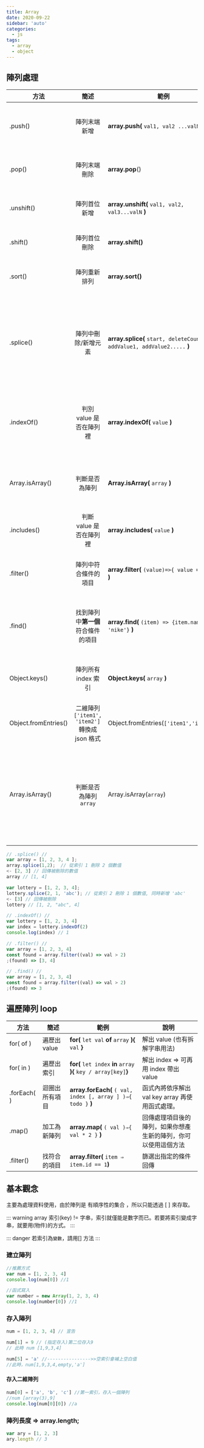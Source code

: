 ```yaml
---
title: Array
date: 2020-09-22
sidebar: 'auto'
categories:
  - js
tags:
  - array
  - object
---
```


## 陣列處理

| 方法                 |                      簡述                      | 範例                                                                    | 說明                                                                                    | 回傳                             |
| -------------------- | :--------------------------------------------: | ----------------------------------------------------------------------- | --------------------------------------------------------------------------------------- | -------------------------------- |
| .push()              |                  陣列末端新增                  | **array.push(** `val1, val2 ...valN` **)**                              | 從陣列最末新增 value(一個/多個)。                                                       | array 更新後長度                 |
| .pop()               |                  陣列末端刪除                  | **array.pop**()                                                         | 陣列中最後的 value 刪除                                                                 | 被刪除的值                       |
| .unshift()           |                  陣列首位新增                  | **array.unshift(** `val1, val2, val3...valN` **)**                      | 陣列首位新增 1(數個)數值                                                                | 新的陣列長度                     |
| .shift()             |                  陣列首位刪除                  | **array.shift()**                                                       | 陣列第一位的值刪除                                                                      | 被刪除的值                       |
| .sort()              |                  陣列重新排列                  | **array.sort()**                                                        | 重新排序陣列中的數值(依小到大)                                                          | 重新後的陣列                     |
| .splice()            |              陣列中刪除/新增元素               | **array.splice(** `start, deleteCount, addValue1, addValue2.....` **)** | 陣列中的第幾位開始, 取幾位, 要增加的項目(數個)。無指刪除幾個，將後面全刪除              | 刪除的項目                       |
| .indexOf()           |            判別 value 是否在陣列裡             | **array.indexOf(** `value` **)**                                        | 回傳數值在陣列中的**索引**，不存在 回傳 -1                                              | 回傳所在的索引位置 or -1(不存在) |
| Array.isArray()      |                 判斷是否為陣列                 | **Array.isArray(** `array` **)**                                        | typeof 無法判斷陣列，可以用此判別是否為陣列                                             | true or false                    |
| .includes()          |            判斷 value 是否在陣列裡             | **array.includes(** `value` **)**                                       | 確認是否存陣列之中                                                                      | true or false                    |
| .filter()            |              陣列中符合條件的項目              | **array.filter(** `(value)=>{ value === ? }` **)**                      | 符合條件之項目，集合到一個新的陣列回傳。                                                | 符合 true 的陣列                 |
| .find()              |       找到陣列中**第一個**符合條件的項目       | **array.find(** `(item) => {item.name === 'nike'}` **)**                | 方法會回傳第一個滿足所提供之測試函式的元素值。                                          | 符合條件的項目                   |
| Object.keys()        |              陣列所有 index 索引               | **Object.keys(** `array` **)**                                          | 找出物件/陣列的所有索引值                                                               | 陣列(索引放入陣列回)             |
| Object.fromEntries() | 二維陣列 `['item1', 'item2']` 轉換成 json 格式 | Object.fromEntries(`['item1','item2']`)                                 | --                                                                                      | --                               |
| Array.isArray()      |             判斷是否為陣列 `array`             | Array.isArray(`array`)                                                  | 以 js 來說， `陣列`、`物件` 都是 屬於 `object`，不過可以透過這個方式，判斷是否為 `陣列` | true/ false                      |

```js
// .splice() //
var array = [1, 2, 3, 4 ];
array.splice(1,2);  // 從索引 1 刪除 2 個數值
<- [2, 3] // 回傳被刪除的數值
array // [1, 4]

var lottery = [1, 2, 3, 4];
lottery.splice(2, 1, 'abc'); // 從索引 2 刪除 1 個數值, 同時新增 'abc'
<- [3] // 回傳被刪除
lottery // [1, 2, "abc", 4]
```

```js
// .indexOf() //
var lottery = [1, 2, 3, 4]
var index = lottery.indexOf(2)
console.log(index) // 1
```

```js
// .filter() //
var array = [1, 2, 3, 4]
const found = array.filter((val) => val > 2)
;(found) => [3, 4]
```

```js
// .find() //
var array = [1, 2, 3, 4]
const found = array.filter((val) => val > 2)
;(found) => 3
```

## 遍歷陣列 loop

| 方法        | 簡述           | 範例                                                               | 說明                                                           |
| ----------- | -------------- | ------------------------------------------------------------------ | -------------------------------------------------------------- |
| for( of )   | 遍歷出 value   | **for(** `let val` **of** `array` **){** `val` **}**               | 解出 value (也有拆解字串用法)                                  |
| for( in )   | 遍歷出 索引    | **for(** `let index` **in** `array` **){** `key / array[key]`**}** | 解出 index ⇒ 可再用 index 帶出 value                           |
| .forEach( ) | 迴圈出所有項目 | **array.forEach(** `( val, index [, array ] )⇒{ todo }` **)**      | 函式內將依序解出 val key array 再使用函式處理。                |
| .map()      | 加工為新陣列   | **array.map(** `( val )⇒{ val * 2 }` **)**                         | 回傳處理項目後的陣列，如果你想產生新的陣列，你可以使用這個方法 |
| .filter()   | 找符合的項目   | **array.filter(** `item ⇒ item.id == 1`**)**                       | 篩選出指定的條件回傳                                           |

## 基本觀念

主要為處理資料使用，由於陣列是 有順序性的集合 ，所以只能透過 [ ] 來存取。

::: warning
array 索引(key) != 字串，索引就僅能是數字而已。若要將索引變成字串，就要用(物件)的方式。
:::

::: danger
若索引為`變數`，請用[] 方法
:::

### 建立陣列

```js
//推薦方式
var num = [1, 2, 3, 4]
console.log(num[0]) //1

//函式寫入
var number = new Array(1, 2, 3, 4)
console.log(number[0]) //1
```

### 存入陣列

```js
num = [1, 2, 3, 4] // 宣告

num[1] = 9 // (指定存入)第二位存入9
// 此時 num [1,9,3,4]

num[5] = 'a' //---------------->>空索引會補上空白值
//此時，num[1,9,3,4,empty,'a']
```

#### 存入二維陣列

```js
num[0] = ['a', 'b', 'c'] //第一索引，存入一個陣列
//num [array(3),9]
console.log(num[0][0]) //a
```

### 陣列長度 ⇒ array.length;

```js
var ary = [1, 2, 3]
ary.length // 3
```
